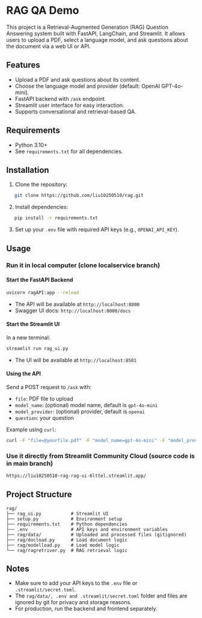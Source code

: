# RAG QA Demo

This project is a Retrieval-Augmented Generation (RAG) Question Answering system built with FastAPI, LangChain, and Streamlit. It allows users to upload a PDF, select a language model, and ask questions about the document via a web UI or API.

## Features

- Upload a PDF and ask questions about its content.
- Choose the language model and provider (default: OpenAI GPT-4o-mini).
- FastAPI backend with `/ask` endpoint.
- Streamlit user interface for easy interaction.
- Supports conversational and retrieval-based QA.

## Requirements

- Python 3.10+
- See `requirements.txt` for all dependencies.

## Installation

1. Clone the repository:
```sh
   git clone https://github.com/liu10250510/rag.git
```
2. Install dependencies:
```sh
   pip install -r requirements.txt
```
3. Set up your `.env` file with required API keys (e.g., `OPENAI_API_KEY`).

## Usage

### Run it in local computer (clone localservice branch)

#### Start the FastAPI Backend

```sh
uvicorn ragAPI:app --reload
```

- The API will be available at `http://localhost:8000`
- Swagger UI docs: `http://localhost:8000/docs`

#### Start the Streamlit UI

In a new terminal:

```sh
streamlit run rag_ui.py
```

- The UI will be available at `http://localhost:8501`

#### Using the API

Send a POST request to `/ask` with:
- `file`: PDF file to upload
- `model_name`: (optional) model name, default is `gpt-4o-mini`
- `model_provider`: (optional) provider, default is `openai`
- `question`: your question

Example using `curl`:
```sh
curl -F "file=@yourfile.pdf" -F "model_name=gpt-4o-mini" -F "model_provider=openai" -F "question=What is the summary?" http://localhost:8000/ask
```
### Use it directly from Streamlit Community Cloud (source code is in main branch)
```sh
https://liu10250510-rag-rag-ui-6lttel.streamlit.app/
```

## Project Structure

```
rag/
├── rag_ui.py           # Streamlit UI
├── setup.py            # Environment setup
├── requirements.txt    # Python dependencies
├── .env                # API keys and environment variables
├── rag/data/           # Uploaded and processed files (gitignored)
├── rag/docload.py      # Load document logic
├── rag/modelload.py    # Load model logic
└── rag/ragretriver.py  # RAG retrieval logic
```

## Notes

- Make sure to add your API keys to the `.env` file or `.streamlit/secret.toml`.
- The `rag/data/, .env and .streamlit/secret.toml` folder and files are ignored by git for privacy and storage reasons.
- For production, run the backend and frontend separately.


